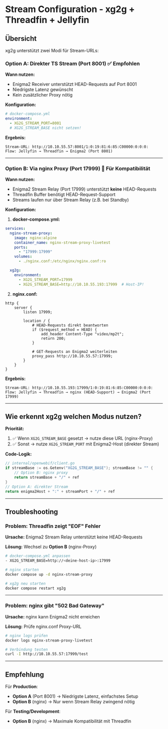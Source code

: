 # Stream Configuration - xg2g + Threadfin + Jellyfin

## Übersicht

xg2g unterstützt zwei Modi für Stream-URLs:

### Option A: Direkter TS Stream (Port 8001) ✅ Empfohlen

**Wann nutzen:**
- Enigma2 Receiver unterstützt HEAD-Requests auf Port 8001
- Niedrigste Latenz gewünscht
- Kein zusätzlicher Proxy nötig

**Konfiguration:**
```yaml
# docker-compose.yml
environment:
  - XG2G_STREAM_PORT=8001
  # XG2G_STREAM_BASE nicht setzen!
```

**Ergebnis:**
```
Stream-URL: http://10.10.55.57:8001/1:0:19:81:6:85:C00000:0:0:0:
Flow: Jellyfin → Threadfin → Enigma2 (Port 8001)
```

---

### Option B: Via nginx Proxy (Port 17999) 🔧 Für Kompatibilität

**Wann nutzen:**
- Enigma2 Stream Relay (Port 17999) unterstützt **keine** HEAD-Requests
- Threadfin Buffer benötigt HEAD-Request-Support
- Streams laufen nur über Stream Relay (z.B. bei Standby)

**Konfiguration:**

1. **docker-compose.yml:**
```yaml
services:
  nginx-stream-proxy:
    image: nginx:alpine
    container_name: nginx-stream-proxy-livetest
    ports:
      - "17999:17999"
    volumes:
      - ./nginx.conf:/etc/nginx/nginx.conf:ro

  xg2g:
    environment:
      - XG2G_STREAM_PORT=17999
      - XG2G_STREAM_BASE=http://10.10.55.193:17999  # Host-IP!
```

2. **nginx.conf:**
```nginx
http {
    server {
        listen 17999;

        location / {
            # HEAD-Requests direkt beantworten
            if ($request_method = HEAD) {
                add_header Content-Type "video/mp2t";
                return 200;
            }

            # GET-Requests an Enigma2 weiterleiten
            proxy_pass http://10.10.55.57:17999;
        }
    }
}
```

**Ergebnis:**
```
Stream-URL: http://10.10.55.193:17999/1:0:19:81:6:85:C00000:0:0:0:
Flow: Jellyfin → Threadfin → nginx (HEAD-Support) → Enigma2 (Port 17999)
```

---

## Wie erkennt xg2g welchen Modus nutzen?

**Priorität:**
1. ✅ Wenn `XG2G_STREAM_BASE` gesetzt → nutze diese URL (nginx-Proxy)
2. ✅ Sonst → nutze `XG2G_STREAM_PORT` mit Enigma2-Host (direkter Stream)

**Code-Logik:**
```go
// internal/openwebif/client.go
if streamBase := os.Getenv("XG2G_STREAM_BASE"); streamBase != "" {
    // Option B: nginx proxy
    return streamBase + "/" + ref
}
// Option A: direkter Stream
return enigma2Host + ":" + streamPort + "/" + ref
```

---

## Troubleshooting

### Problem: Threadfin zeigt "EOF" Fehler

**Ursache:** Enigma2 Stream Relay unterstützt keine HEAD-Requests

**Lösung:** Wechsel zu **Option B** (nginx-Proxy)

```bash
# docker-compose.yml anpassen
- XG2G_STREAM_BASE=http://<deine-host-ip>:17999

# nginx starten
docker compose up -d nginx-stream-proxy

# xg2g neu starten
docker compose restart xg2g
```

---

### Problem: nginx gibt "502 Bad Gateway"

**Ursache:** nginx kann Enigma2 nicht erreichen

**Lösung:** Prüfe nginx.conf Proxy-URL

```bash
# nginx logs prüfen
docker logs nginx-stream-proxy-livetest

# Verbindung testen
curl -I http://10.10.55.57:17999/test
```

---

## Empfehlung

Für **Production**:
- **Option A** (Port 8001) → Niedrigste Latenz, einfachstes Setup
- **Option B** (nginx) → Nur wenn Stream Relay zwingend nötig

Für **Testing/Development**:
- **Option B** (nginx) → Maximale Kompatibilität mit Threadfin
